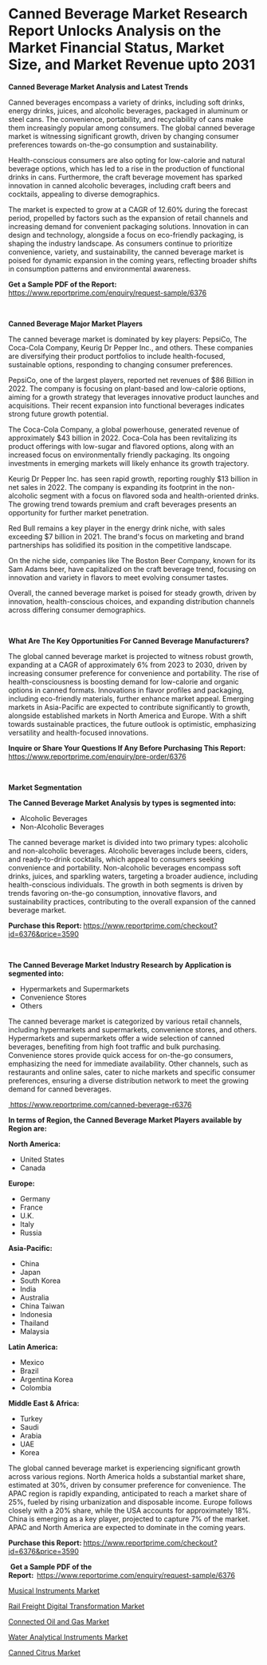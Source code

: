 <p><h1>Canned Beverage Market Research Report Unlocks Analysis on the Market Financial Status, Market Size, and Market Revenue upto 2031</h1></p><p><strong>Canned Beverage Market Analysis and Latest Trends</strong></p>
<p><p>Canned beverages encompass a variety of drinks, including soft drinks, energy drinks, juices, and alcoholic beverages, packaged in aluminum or steel cans. The convenience, portability, and recyclability of cans make them increasingly popular among consumers. The global canned beverage market is witnessing significant growth, driven by changing consumer preferences towards on-the-go consumption and sustainability.</p><p>Health-conscious consumers are also opting for low-calorie and natural beverage options, which has led to a rise in the production of functional drinks in cans. Furthermore, the craft beverage movement has sparked innovation in canned alcoholic beverages, including craft beers and cocktails, appealing to diverse demographics. </p><p>The market is expected to grow at a CAGR of 12.60% during the forecast period, propelled by factors such as the expansion of retail channels and increasing demand for convenient packaging solutions. Innovation in can design and technology, alongside a focus on eco-friendly packaging, is shaping the industry landscape. As consumers continue to prioritize convenience, variety, and sustainability, the canned beverage market is poised for dynamic expansion in the coming years, reflecting broader shifts in consumption patterns and environmental awareness.</p></p>
<p><strong>Get a Sample PDF of the Report:&nbsp;</strong> <a href="https://www.reportprime.com/enquiry/request-sample/6376?utm_campaign=104&utm_medium=2&utm_source=Github&utm_content=ia&utm_term=25112024&utm_id=canned-beverage">https://www.reportprime.com/enquiry/request-sample/6376</a></p>
<p>&nbsp;</p>
<p><strong>Canned Beverage Major Market Players</strong></p>
<p><p>The canned beverage market is dominated by key players: PepsiCo, The Coca-Cola Company, Keurig Dr Pepper Inc., and others. These companies are diversifying their product portfolios to include health-focused, sustainable options, responding to changing consumer preferences.</p><p>PepsiCo, one of the largest players, reported net revenues of $86 Billion in 2022. The company is focusing on plant-based and low-calorie options, aiming for a growth strategy that leverages innovative product launches and acquisitions. Their recent expansion into functional beverages indicates strong future growth potential.</p><p>The Coca-Cola Company, a global powerhouse, generated revenue of approximately $43 billion in 2022. Coca-Cola has been revitalizing its product offerings with low-sugar and flavored options, along with an increased focus on environmentally friendly packaging. Its ongoing investments in emerging markets will likely enhance its growth trajectory.</p><p>Keurig Dr Pepper Inc. has seen rapid growth, reporting roughly $13 billion in net sales in 2022. The company is expanding its footprint in the non-alcoholic segment with a focus on flavored soda and health-oriented drinks. The growing trend towards premium and craft beverages presents an opportunity for further market penetration.</p><p>Red Bull remains a key player in the energy drink niche, with sales exceeding $7 billion in 2021. The brand's focus on marketing and brand partnerships has solidified its position in the competitive landscape.</p><p>On the niche side, companies like The Boston Beer Company, known for its Sam Adams beer, have capitalized on the craft beverage trend, focusing on innovation and variety in flavors to meet evolving consumer tastes.</p><p>Overall, the canned beverage market is poised for steady growth, driven by innovation, health-conscious choices, and expanding distribution channels across differing consumer demographics.</p></p>
<p>&nbsp;</p>
<p><strong>What Are The Key Opportunities For Canned Beverage Manufacturers?</strong></p>
<p><p>The global canned beverage market is projected to witness robust growth, expanding at a CAGR of approximately 6% from 2023 to 2030, driven by increasing consumer preference for convenience and portability. The rise of health-consciousness is boosting demand for low-calorie and organic options in canned formats. Innovations in flavor profiles and packaging, including eco-friendly materials, further enhance market appeal. Emerging markets in Asia-Pacific are expected to contribute significantly to growth, alongside established markets in North America and Europe. With a shift towards sustainable practices, the future outlook is optimistic, emphasizing versatility and health-focused innovations.</p></p>
<p><strong>Inquire or Share Your Questions If Any Before Purchasing This Report:</strong> <a href="https://www.reportprime.com/enquiry/pre-order/6376?utm_campaign=104&utm_medium=2&utm_source=Github&utm_content=ia&utm_term=25112024&utm_id=canned-beverage">https://www.reportprime.com/enquiry/pre-order/6376</a></p>
<p>&nbsp;</p>
<p><strong>Market Segmentation</strong></p>
<p><strong>The Canned Beverage Market Analysis by types is segmented into:</strong></p>
<p><ul><li>Alcoholic Beverages</li><li>Non-Alcoholic Beverages</li></ul></p>
<p><p>The canned beverage market is divided into two primary types: alcoholic and non-alcoholic beverages. Alcoholic beverages include beers, ciders, and ready-to-drink cocktails, which appeal to consumers seeking convenience and portability. Non-alcoholic beverages encompass soft drinks, juices, and sparkling waters, targeting a broader audience, including health-conscious individuals. The growth in both segments is driven by trends favoring on-the-go consumption, innovative flavors, and sustainability practices, contributing to the overall expansion of the canned beverage market.</p></p>
<p><strong>Purchase this Report:&nbsp;</strong><a href="https://www.reportprime.com/checkout?id=6376&price=3590&utm_campaign=104&utm_medium=2&utm_source=Github&utm_content=ia&utm_term=25112024&utm_id=canned-beverage">https://www.reportprime.com/checkout?id=6376&price=3590</a></p>
<p>&nbsp;</p>
<p><strong>The Canned Beverage Market Industry Research by Application is segmented into:</strong></p>
<p><ul><li>Hypermarkets and Supermarkets</li><li>Convenience Stores</li><li>Others</li></ul></p>
<p><p>The canned beverage market is categorized by various retail channels, including hypermarkets and supermarkets, convenience stores, and others. Hypermarkets and supermarkets offer a wide selection of canned beverages, benefiting from high foot traffic and bulk purchasing. Convenience stores provide quick access for on-the-go consumers, emphasizing the need for immediate availability. Other channels, such as restaurants and online sales, cater to niche markets and specific consumer preferences, ensuring a diverse distribution network to meet the growing demand for canned beverages.</p></p>
<p><a href="https://www.reportprime.com/canned-beverage-r6376?utm_campaign=104&utm_medium=2&utm_source=Github&utm_content=ia&utm_term=25112024&utm_id=canned-beverage">&nbsp;https://www.reportprime.com/canned-beverage-r6376</a></p>
<p><strong>In terms of Region, the Canned Beverage Market Players available by Region are:</strong></p>
<p>
    <p> <strong> North America: </strong>
        <ul>
            <li>United States</li>
            <li>Canada</li>
        </ul>
        </p> 
    <p> <strong> Europe: </strong>
        <ul>
            <li>Germany</li>
            <li>France</li>
            <li>U.K.</li>
            <li>Italy</li>
            <li>Russia</li>
        </ul>
        </p> 
    <p> <strong> Asia-Pacific: </strong>
        <ul>
            <li>China</li>
            <li>Japan</li>
            <li>South Korea</li>
            <li>India</li>
            <li>Australia</li>
            <li>China Taiwan</li>
            <li>Indonesia</li>
            <li>Thailand</li>
            <li>Malaysia</li>
        </ul>
        </p> 
    <p> <strong> Latin America: </strong>
        <ul>
            <li>Mexico</li>
            <li>Brazil</li>
            <li>Argentina Korea</li>
            <li>Colombia</li>
        </ul>
        </p> 
    <p> <strong> Middle East & Africa: </strong>
        <ul>
            <li>Turkey</li>
            <li>Saudi</li>
            <li>Arabia</li>
            <li>UAE</li>
            <li>Korea</li>
        </ul>
    </p>
    </p>
<p><p>The global canned beverage market is experiencing significant growth across various regions. North America holds a substantial market share, estimated at 30%, driven by consumer preference for convenience. The APAC region is rapidly expanding, anticipated to reach a market share of 25%, fueled by rising urbanization and disposable income. Europe follows closely with a 20% share, while the USA accounts for approximately 18%. China is emerging as a key player, projected to capture 7% of the market. APAC and North America are expected to dominate in the coming years.</p></p>
<p><strong>Purchase this Report: </strong><a href="https://www.reportprime.com/checkout?id=6376&price=3590&utm_campaign=104&utm_medium=2&utm_source=Github&utm_content=ia&utm_term=25112024&utm_id=canned-beverage">https://www.reportprime.com/checkout?id=6376&price=3590</a></p>
<p>&nbsp;<strong>Get a Sample PDF of the Report:&nbsp;&nbsp;</strong><a href="https://www.reportprime.com/enquiry/request-sample/6376?utm_campaign=104&utm_medium=2&utm_source=Github&utm_content=ia&utm_term=25112024&utm_id=canned-beverage">https://www.reportprime.com/enquiry/request-sample/6376</a></p>
<p><strong></strong></p>
<p><p><a href="https://www.linkedin.com/pulse/musical-instruments-market-maturity-analysis-regional-disparities-f5ahc?utm_campaign=104&utm_medium=2&utm_source=Github&utm_content=ia&utm_term=25112024&utm_id=canned-beverage">Musical Instruments Market</a></p><p><a href="https://issuu.com/reportprime-2/docs/rail-freight-digital-transformation_507106b2f24722?utm_campaign=104&utm_medium=2&utm_source=Github&utm_content=ia&utm_term=25112024&utm_id=canned-beverage">Rail Freight Digital Transformation Market</a></p><p><a href="https://issuu.com/reportprime-2/docs/connected-oil-and-gas-market-size-2_4e028d6fbc77db?utm_campaign=104&utm_medium=2&utm_source=Github&utm_content=ia&utm_term=25112024&utm_id=canned-beverage">Connected Oil and Gas Market</a></p><p><a href="https://www.linkedin.com/pulse/booming-water-analytical-instruments-market-sector-analysis-d4yze?utm_campaign=104&utm_medium=2&utm_source=Github&utm_content=ia&utm_term=25112024&utm_id=canned-beverage">Water Analytical Instruments Market</a></p><p><a href="https://github.com/borgmrikki329/Market-Research-Report-List-1/blob/main/canned-citrus-market.md?utm_campaign=104&utm_medium=2&utm_source=Github&utm_content=ia&utm_term=25112024&utm_id=canned-beverage">Canned Citrus Market</a></p></p>